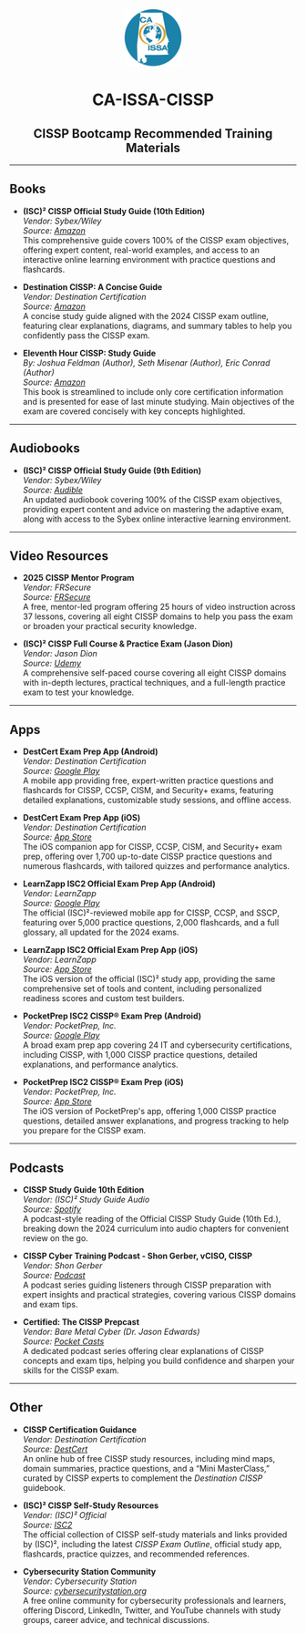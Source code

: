 <p align="center">
  <img src="https://github.com/Space-C0wboy/CA-ISSA-CISSP/blob/main/CAISSA-e1627582899389.png?raw=true" alt="CA-ISSA CISSP Workshop" />
</p>


<h1 align="center">CA-ISSA-CISSP</h1>
<h2 align="center">CISSP Bootcamp Recommended Training Materials</h1>

---

## Books

- **(ISC)² CISSP Official Study Guide (10th Edition)**  
  *Vendor: Sybex/Wiley*  
  *Source: [Amazon](https://www.amazon.com/dp/1394254695)*  
  This comprehensive guide covers 100% of the CISSP exam objectives, offering expert content, real-world examples, and access to an interactive online learning environment with practice questions and flashcards.

- **Destination CISSP: A Concise Guide**  
  *Vendor: Destination Certification*  
  *Source: [Amazon](https://www.amazon.com/dp/B0BT1Y6DYL)*  
  A concise study guide aligned with the 2024 CISSP exam outline, featuring clear explanations, diagrams, and summary tables to help you confidently pass the CISSP exam.

- **Eleventh Hour CISSP: Study Guide**  
  *By: Joshua Feldman (Author), Seth Misenar (Author), Eric Conrad (Author)*  
  *Source: [Amazon](https://www.amazon.com/Eleventh-Hour-CISSP-Study-Guide/dp/0124171427)*  
  This book is streamlined to include only core certification information and is presented for ease of last minute studying. Main objectives of the exam are covered concisely with key concepts highlighted.

---

## Audiobooks

- **(ISC)² CISSP Official Study Guide (9th Edition)**  
  *Vendor: Sybex/Wiley*  
  *Source: [Audible](https://www.audible.com/pd/ISC2-CISSP-Certified-Information-Systems-Security-Professional-Official-Study-Guide-9th-Edition-Audiobook/B0BWX1NDWS)*  
  An updated audiobook covering 100% of the CISSP exam objectives, providing expert content and advice on mastering the adaptive exam, along with access to the Sybex online interactive learning environment.

---

## Video Resources

- **2025 CISSP Mentor Program**  
  *Vendor: FRSecure*  
  *Source: [FRSecure](https://frsecure.com/cissp-mentor-program/)*  
  A free, mentor-led program offering 25 hours of video instruction across 37 lessons, covering all eight CISSP domains to help you pass the exam or broaden your practical security knowledge.

- **(ISC)² CISSP Full Course & Practice Exam (Jason Dion)**  
  *Vendor: Jason Dion*  
  *Source: [Udemy](https://www.udemy.com/course/isc2-cissp-full-course-practice-exam/)*  
  A comprehensive self-paced course covering all eight CISSP domains with in-depth lectures, practical techniques, and a full-length practice exam to test your knowledge.

---

## Apps

- **DestCert Exam Prep App (Android)**  
  *Vendor: Destination Certification*  
  *Source: [Google Play](https://play.google.com/store/apps/details?id=com.destcert.app)*  
  A mobile app providing free, expert-written practice questions and flashcards for CISSP, CCSP, CISM, and Security+ exams, featuring detailed explanations, customizable study sessions, and offline access.

- **DestCert Exam Prep App (iOS)**  
  *Vendor: Destination Certification*  
  *Source: [App Store](https://apps.apple.com/us/app/destination-certification/id6469578076)*  
  The iOS companion app for CISSP, CCSP, CISM, and Security+ exam prep, offering over 1,700 up-to-date CISSP practice questions and numerous flashcards, with tailored quizzes and performance analytics.

- **LearnZapp ISC2 Official Exam Prep App (Android)**  
  *Vendor: LearnZapp*  
  *Source: [Google Play](https://play.google.com/store/apps/details?id=com.learnzapp.cissp)*  
  The official (ISC)²-reviewed mobile app for CISSP, CCSP, and SSCP, featuring over 5,000 practice questions, 2,000 flashcards, and a full glossary, all updated for the 2024 exams.

- **LearnZapp ISC2 Official Exam Prep App (iOS)**  
  *Vendor: LearnZapp*  
  *Source: [App Store](https://apps.apple.com/us/app/id1555533017)*  
  The iOS version of the official (ISC)² study app, providing the same comprehensive set of tools and content, including personalized readiness scores and custom test builders.

- **PocketPrep ISC2 CISSP® Exam Prep (Android)**  
  *Vendor: PocketPrep, Inc.*  
  *Source: [Google Play](https://play.google.com/store/apps/details?id=com.pocketprep.android.itcybersecurity)*  
  A broad exam prep app covering 24 IT and cybersecurity certifications, including CISSP, with 1,000 CISSP practice questions, detailed explanations, and performance analytics.

- **PocketPrep ISC2 CISSP® Exam Prep (iOS)**  
  *Vendor: PocketPrep, Inc.*  
  *Source: [App Store](https://apps.apple.com/us/app/it-cybersecurity-pocket-prep/id1501744813)*  
  The iOS version of PocketPrep's app, offering 1,000 CISSP practice questions, detailed answer explanations, and progress tracking to help you prepare for the CISSP exam.

---

## Podcasts

- **CISSP Study Guide 10th Edition**  
  *Vendor: (ISC)² Study Guide Audio*  
  *Source: [Spotify](https://open.spotify.com/show/6TwfSGne4GPJiDbZwBpOOv?si=646f2d16f0134226)*  
  A podcast-style reading of the Official CISSP Study Guide (10th Ed.), breaking down the 2024 curriculum into audio chapters for convenient review on the go.

- **CISSP Cyber Training Podcast - Shon Gerber, vCISO, CISSP**  
  *Vendor: Shon Gerber*  
  *Source: [Podcast](https://pca.st/4bmh05ys)*  
  A podcast series guiding listeners through CISSP preparation with expert insights and practical strategies, covering various CISSP domains and exam tips.

- **Certified: The CISSP Prepcast**  
  *Vendor: Bare Metal Cyber (Dr. Jason Edwards)*  
  *Source: [Pocket Casts](https://pca.st/bmbksf1h)*  
  A dedicated podcast series offering clear explanations of CISSP concepts and exam tips, helping you build confidence and sharpen your skills for the CISSP exam.

---

## Other

- **CISSP Certification Guidance**  
  *Vendor: Destination Certification*  
  *Source: [DestCert](https://destcert.com/cissp-certification-guidance/)*  
  An online hub of free CISSP study resources, including mind maps, domain summaries, practice questions, and a “Mini MasterClass,” curated by CISSP experts to complement the *Destination CISSP* guidebook.

- **(ISC)² CISSP Self-Study Resources**  
  *Vendor: (ISC)² Official*  
  *Source: [ISC2](https://www.isc2.org/certifications/cissp/cissp-self-study-resources)*  
  The official collection of CISSP self-study materials and links provided by (ISC)², including the latest *CISSP Exam Outline*, official study app, flashcards, practice quizzes, and recommended references.

- **Cybersecurity Station Community**  
  *Vendor: Cybersecurity Station*  
  *Source: [cybersecuritystation.org](https://cybersecuritystation.org/)*  
  A free online community for cybersecurity professionals and learners, offering Discord, LinkedIn, Twitter, and YouTube channels with study groups, career advice, and technical discussions.

